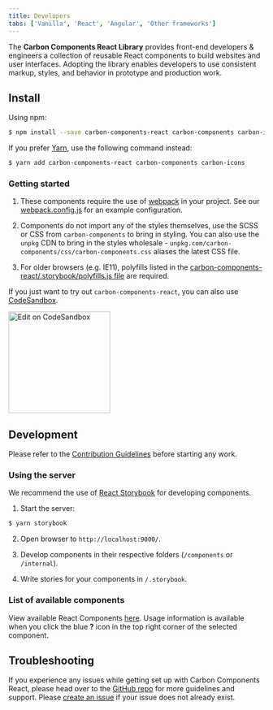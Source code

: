 ```yaml
---
title: Developers
tabs: ['Vanilla', 'React', 'Angular', 'Other frameworks']
---
```


The **Carbon Components React Library** provides front-end developers & engineers a collection of reusable React components to build websites and user interfaces. Adopting the library enables developers to use consistent markup, styles, and behavior in prototype and production work.

## Install

Using npm:

```bash
$ npm install --save carbon-components-react carbon-components carbon-icons
```

If you prefer [Yarn](https://yarnpkg.com/en/), use the following command instead:

```bash
$ yarn add carbon-components-react carbon-components carbon-icons
```

### Getting started

1.  These components require the use of [webpack](https://webpack.js.org/guides/getting-started/) in your project. See our [webpack.config.js](https://github.com/carbon-design-system/carbon-components-react/blob/master/.storybook/webpack.config.js) for an example configuration.

2.  Components do not import any of the styles themselves, use the SCSS or CSS from `carbon-components` to bring in styling. You can also use the `unpkg` CDN to bring in the styles wholesale - `unpkg.com/carbon-components/css/carbon-components.css` aliases the latest CSS file.

3.  For older browsers (e.g. IE11), polyfills listed in the [carbon-components-react/.storybook/polyfills.js file](https://github.com/carbon-design-system/carbon-components-react/blob/master/.storybook/polyfills.js) are required.

If you just want to try out `carbon-components-react`, you can also use [CodeSandbox](https://codesandbox.io).

<a target="_blank" href="https://codesandbox.io/s/x2mjypo6pp">
  <img style="width: 200px" alt="Edit on CodeSandbox" src="https://codesandbox.io/static/img/play-codesandbox.svg" />
</a>

## Development

Please refer to the [Contribution Guidelines](https://github.com/carbon-design-system/carbon-components-react/blob/master/.github/CONTRIBUTING.md) before starting any work.

### Using the server

We recommend the use of [React Storybook](https://github.com/storybooks/react-storybook) for developing components.

1.  Start the server:

```bash
$ yarn storybook
```

2.  Open browser to `http://localhost:9000/`.

3.  Develop components in their respective folders (`/components` or `/internal`).

4.  Write stories for your components in `/.storybook`.

### List of available components

View available React Components [here](http://react.carbondesignsystem.com). Usage information is available when you click the blue **?** icon in the top right corner of the selected component.

## Troubleshooting

If you experience any issues while getting set up with Carbon Components React, please head over to the [GitHub repo](https://github.com/carbon-design-system/carbon-components-react) for more guidelines and support. Please [create an issue](https://github.com/carbon-design-system/carbon-components-react/issues) if your issue does not already exist.
